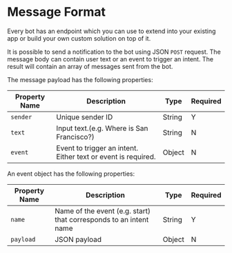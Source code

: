 # Message Format

Every bot has an endpoint which you can use to extend into your existing app or build your own custom solution on top of it. 

It is possible to send a notification to the bot using JSON `POST` request. The message body can contain user text or an event to trigger an intent. The result will contain an array of messages sent from the bot.

The message payload has the following properties:


| Property Name | Description | Type | Required |
| -- | -- | -- |-- |
| `sender` | Unique sender ID | String | Y |
| `text` | Input text.(e.g. Where is San Francisco?) | String | N |
| `event` | Event to trigger an intent. Either text or event is required. | Object | N |


An event object has the following properties:

| Property Name | Description | Type | Required |
| -- | -- | -- |-- |
| `name` | Name of the event (e.g. start) that corresponds to an intent name | String | Y |
| `payload` | JSON payload | Object | N |
